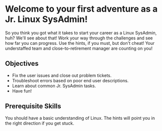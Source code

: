 # Welcome to your first adventure as a Jr. Linux SysAdmin!

So you think you got what it takes to start your career as a Linux SysAdmin, huh? We'll see about that! Work your way through the challenges and see how far you can progress. Use the hints, if you must, but don't cheat! Your understaffed team and close-to-retirement manager are counting on you!

## Objectives

- Fix the user issues and close out problem tickets.
- Troubleshoot errors based on poor end user descriptions.
- Learn about common Jr. SysAdmin tasks.
- Have fun!

## Prerequisite Skills

You should have a basic understanding of Linux. The hints will point you in the right direction if you get stuck.


